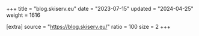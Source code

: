+++
title = "blog.skiserv.eu"
date = "2023-07-15"
updated = "2024-04-25"
weight = 1616

[extra]
source = "https://blog.skiserv.eu/"
ratio = 100
size = 2
+++

